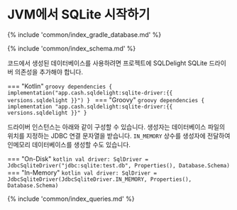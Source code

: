 # JVM에서 SQLite 시작하기

{% include 'common/index_gradle_database.md' %}

{% include 'common/index_schema.md' %}

코드에서 생성된 데이터베이스를 사용하려면 프로젝트에 SQLDelight SQLite 드라이버 의존성을 추가해야 합니다.

=== "Kotlin"
    ```groovy
    dependencies {
      implementation("app.cash.sqldelight:sqlite-driver:{{ versions.sqldelight }}")
    }
    ```
=== "Groovy"
    ```groovy
    dependencies {
      implementation "app.cash.sqldelight:sqlite-driver:{{ versions.sqldelight }}"
    }
    ```

드라이버 인스턴스는 아래와 같이 구성할 수 있습니다. 생성자는 데이터베이스 파일의 위치를 지정하는 JDBC 연결 문자열을 받습니다. `IN_MEMORY` 상수를 생성자에 전달하여 인메모리 데이터베이스를 생성할 수도 있습니다.

=== "On-Disk"
    ```kotlin
    val driver: SqlDriver = JdbcSqliteDriver("jdbc:sqlite:test.db", Properties(), Database.Schema)
    ```
=== "In-Memory"
    ```kotlin
    val driver: SqlDriver = JdbcSqliteDriver(JdbcSqliteDriver.IN_MEMORY, Properties(), Database.Schema)
    ```

{% include 'common/index_queries.md' %}
